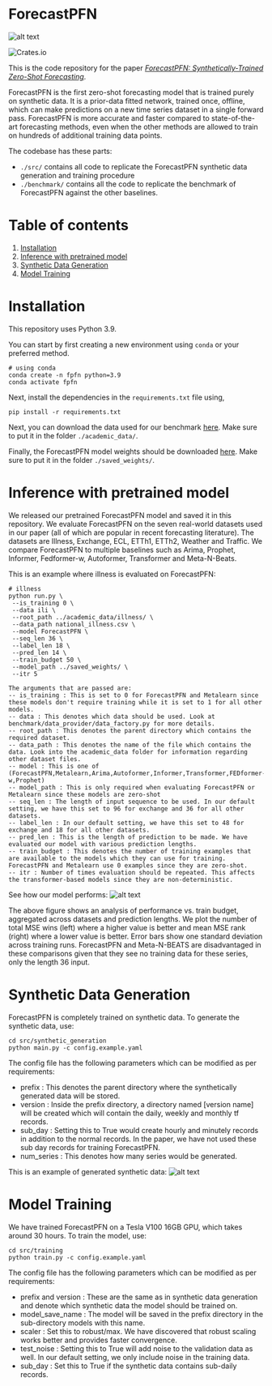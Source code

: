 # ForecastPFN

![alt text](img/forecastpfn.png?raw=true)

![Crates.io](https://img.shields.io/crates/l/Ap?color=orange)

This is the code repository for the paper [_ForecastPFN: Synthetically-Trained Zero-Shot Forecasting_](https://arxiv.org/abs/2311.01933). 

ForecastPFN is the first zero-shot forecasting model that is trained purely on synthetic data.
It is a prior-data fitted network, trained once, offline, which can make predictions on a new time series dataset in a single forward pass.
ForecastPFN is more accurate and faster compared to state-of-the-art forecasting methods, even when the other methods are allowed to train on hundreds of additional training data points.

The codebase has these parts: 
- `./src/` contains all code to replicate the ForecastPFN synthetic data generation and training procedure
- `./benchmark/` contains all the code to replicate the benchmark of ForecastPFN against the other baselines. 

# Table of contents
1. [Installation](#installation-)
2. [Inference with pretrained model](#inference-with-pretrained-model-)
3. [Synthetic Data Generation](#synthetic-data-generation-)
4. [Model Training](#model-training-)

# Installation <a name="Installation"></a>
This repository uses Python 3.9.

You can start by first creating a new environment using `conda` or your preferred method.

```
# using conda
conda create -n fpfn python=3.9
conda activate fpfn
```

Next, install the dependencies in the `requirements.txt` file using,
```
pip install -r requirements.txt

```

Next, you can download the data used for our benchmark [here](https://drive.google.com/file/d/1-QujU6oKJ6cyFdSQ8uRA8PMdOdVaZBVL/view?usp=sharing). Make sure to put it in the folder `./academic_data/`.

Finally, the ForecastPFN model weights should be downloaded [here](https://drive.google.com/file/d/1acp5thS7I4g_6Gw40wNFGnU1Sx14z0cU/view?usp=sharing). Make sure to put it in the folder `./saved_weights/`.


# Inference with pretrained model <a name="Evaluation"></a>
We released our pretrained ForecastPFN model and saved it in this repository.
We evaluate ForecastPFN on the seven real-world datasets used in our paper (all of which are popular in recent forecasting literature). The datasets are Illness, Exchange, ECL, ETTh1, ETTh2, Weather and Traffic.
We compare ForecastPFN to multiple baselines such as Arima, Prophet, Informer, Fedformer-w, Autoformer, Transformer and Meta-N-Beats.

This is an example where illness is evaluated on ForecastPFN:
```
# illness
python run.py \
 --is_training 0 \
 --data ili \
 --root_path ../academic_data/illness/ \
 --data_path national_illness.csv \
 --model ForecastPFN \
 --seq_len 36 \
 --label_len 18 \
 --pred_len 14 \
 --train_budget 50 \
 --model_path ../saved_weights/ \
 --itr 5

The arguments that are passed are:
-- is_training : This is set to 0 for ForecastPFN and Metalearn since these models don't require training while it is set to 1 for all other models.
-- data : This denotes which data should be used. Look at benchmark/data_provider/data_factory.py for more details.
-- root_path : This denotes the parent directory which contains the required dataset.
-- data_path : This denotes the name of the file which contains the data. Look into the academic_data folder for information regarding other dataset files.
-- model : This is one of (ForecastPFN,Metalearn,Arima,Autoformer,Informer,Transformer,FEDformer-w,Prophet)
-- model_path : This is only required when evaluating ForecastPFN or Metalearn since these models are zero-shot
-- seq_len : The length of input sequence to be used. In our default setting, we have this set to 96 for exchange and 36 for all other datasets.
-- label_len : In our default setting, we have this set to 48 for exchange and 18 for all other datasets.
-- pred_len : This is the length of prediction to be made. We have evaluated our model with various prediction lengths.
-- train_budget : This denotes the number of training examples that are available to the models which they can use for training. ForecastPFN and Metalearn use 0 examples since they are zero-shot.
-- itr : Number of times evaluation should be repeated. This affects the transformer-based models since they are non-deterministic.
```

See how our model performs:
![alt text](img/fpfn_performance.png?raw=true)

The above figure shows an analysis of performance vs. train budget, aggregated across datasets and prediction lengths. We plot the number of total MSE wins (left) where a higher value is better and mean MSE rank (right) where a lower value is better. Error bars show one standard deviation across training runs. ForecastPFN and Meta-N-BEATS are disadvantaged in these comparisons given that they see no training data for these series, only the length 36 input.

# Synthetic Data Generation <a name="SyntheticDataGeneration"></a>
ForecastPFN is completely trained on synthetic data.
To generate the synthetic data, use:

```
cd src/synthetic_generation
python main.py -c config.example.yaml
```

The config file has the following parameters which can be modified as per requirements:
- prefix : This denotes the parent directory where the synthetically generated data will be stored.
- version : Inside the prefix directory, a directory named [version name] will be created which will contain the daily, weekly and monthly tf records.
- sub_day : Setting this to True would create hourly and minutely records in addition to the normal records. In the paper, we have not used these sub day records for training ForecastPFN.
- num_series : This denotes how many series would be generated.

This is an example of generated synthetic data:
![alt text](img/synthetic_data_vis.png?raw=true)

# Model Training <a name="ModelTraining"></a>
We have trained ForecastPFN on a Tesla V100 16GB GPU, which takes around 30 hours.
To train the model, use:

```
cd src/training
python train.py -c config.example.yaml
```

The config file has the following parameters which can be modified as per requirements:
- prefix and version : These are the same as in synthetic data generation and denote which synthetic data the model should be trained on.
- model_save_name : The model will be saved in the prefix directory in the sub-directory models with this name.
- scaler : Set this to robust/max. We have discovered that robust scaling works better and provides faster convergence.
- test_noise : Setting this to True will add noise to the validation data as well. In our default setting, we only include noise in the training data.
- sub_day : Set this to True if the synthetic data contains sub-daily records.
